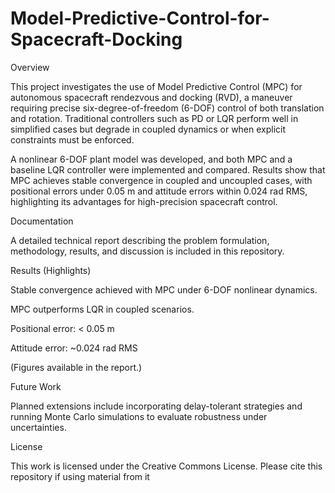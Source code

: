 # Model-Predictive-Control-for-Spacecraft-Docking
Overview

This project investigates the use of Model Predictive Control (MPC) for autonomous spacecraft rendezvous and docking (RVD), a maneuver requiring precise six-degree-of-freedom (6-DOF) control of both translation and rotation. Traditional controllers such as PD or LQR perform well in simplified cases but degrade in coupled dynamics or when explicit constraints must be enforced.

A nonlinear 6-DOF plant model was developed, and both MPC and a baseline LQR controller were implemented and compared. Results show that MPC achieves stable convergence in coupled and uncoupled cases, with positional errors under 0.05 m and attitude errors within 0.024 rad RMS, highlighting its advantages for high-precision spacecraft control.

Documentation

A detailed technical report describing the problem formulation, methodology, results, and discussion is included in this repository.

Results (Highlights)

Stable convergence achieved with MPC under 6-DOF nonlinear dynamics.

MPC outperforms LQR in coupled scenarios.

Positional error: < 0.05 m

Attitude error: ~0.024 rad RMS

(Figures available in the report.)

Future Work

Planned extensions include incorporating delay-tolerant strategies and running Monte Carlo simulations to evaluate robustness under uncertainties.

License

This work is licensed under the Creative Commons License. Please cite this repository if using material from it
